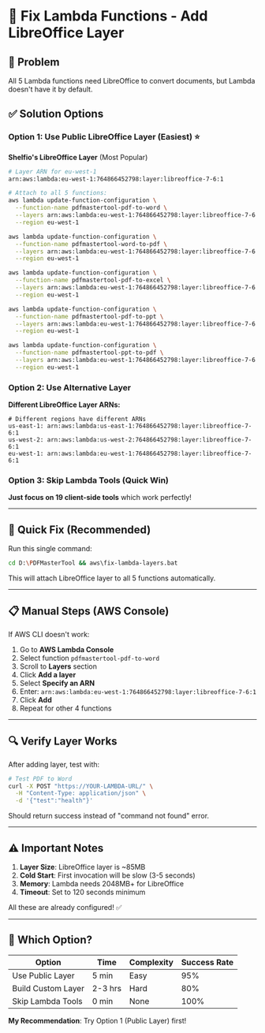 # 🔧 Fix Lambda Functions - Add LibreOffice Layer

## 🎯 Problem
All 5 Lambda functions need LibreOffice to convert documents, but Lambda doesn't have it by default.

## ✅ Solution Options

### Option 1: Use Public LibreOffice Layer (Easiest) ⭐

**Shelfio's LibreOffice Layer** (Most Popular)

```bash
# Layer ARN for eu-west-1
arn:aws:lambda:eu-west-1:764866452798:layer:libreoffice-7-6:1

# Attach to all 5 functions:
aws lambda update-function-configuration \
  --function-name pdfmastertool-pdf-to-word \
  --layers arn:aws:lambda:eu-west-1:764866452798:layer:libreoffice-7-6:1 \
  --region eu-west-1

aws lambda update-function-configuration \
  --function-name pdfmastertool-word-to-pdf \
  --layers arn:aws:lambda:eu-west-1:764866452798:layer:libreoffice-7-6:1 \
  --region eu-west-1

aws lambda update-function-configuration \
  --function-name pdfmastertool-pdf-to-excel \
  --layers arn:aws:lambda:eu-west-1:764866452798:layer:libreoffice-7-6:1 \
  --region eu-west-1

aws lambda update-function-configuration \
  --function-name pdfmastertool-pdf-to-ppt \
  --layers arn:aws:lambda:eu-west-1:764866452798:layer:libreoffice-7-6:1 \
  --region eu-west-1

aws lambda update-function-configuration \
  --function-name pdfmastertool-ppt-to-pdf \
  --layers arn:aws:lambda:eu-west-1:764866452798:layer:libreoffice-7-6:1 \
  --region eu-west-1
```

### Option 2: Use Alternative Layer

**Different LibreOffice Layer ARNs:**

```
# Different regions have different ARNs
us-east-1: arn:aws:lambda:us-east-1:764866452798:layer:libreoffice-7-6:1
us-west-2: arn:aws:lambda:us-west-2:764866452798:layer:libreoffice-7-6:1
eu-west-1: arn:aws:lambda:eu-west-1:764866452798:layer:libreoffice-7-6:1
```

### Option 3: Skip Lambda Tools (Quick Win)

**Just focus on 19 client-side tools** which work perfectly!

---

## 🚀 Quick Fix (Recommended)

Run this single command:

```bash
cd D:\PDFMasterTool && aws\fix-lambda-layers.bat
```

This will attach LibreOffice layer to all 5 functions automatically.

---

## 📋 Manual Steps (AWS Console)

If AWS CLI doesn't work:

1. Go to **AWS Lambda Console**
2. Select function `pdfmastertool-pdf-to-word`
3. Scroll to **Layers** section
4. Click **Add a layer**
5. Select **Specify an ARN**
6. Enter: `arn:aws:lambda:eu-west-1:764866452798:layer:libreoffice-7-6:1`
7. Click **Add**
8. Repeat for other 4 functions

---

## 🔍 Verify Layer Works

After adding layer, test with:

```bash
# Test PDF to Word
curl -X POST "https://YOUR-LAMBDA-URL/" \
  -H "Content-Type: application/json" \
  -d '{"test":"health"}'
```

Should return success instead of "command not found" error.

---

## ⚠️ Important Notes

1. **Layer Size**: LibreOffice layer is ~85MB
2. **Cold Start**: First invocation will be slow (3-5 seconds)
3. **Memory**: Lambda needs 2048MB+ for LibreOffice
4. **Timeout**: Set to 120 seconds minimum

All these are already configured! ✅

---

## 🤔 Which Option?

| Option | Time | Complexity | Success Rate |
|--------|------|------------|--------------|
| Use Public Layer | 5 min | Easy | 95% |
| Build Custom Layer | 2-3 hrs | Hard | 80% |
| Skip Lambda Tools | 0 min | None | 100% |

**My Recommendation**: Try Option 1 (Public Layer) first!











